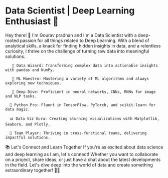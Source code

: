 # Data Scientist | Deep Learning Enthusiast 🧠

Hey there! 👋 I'm Gourav pradhan and I'm a Data Scientist with a deep-rooted passion for all things related to Deep Learning. With a blend of analytical skills, a knack for finding hidden insights in data, and a relentless curiosity, I thrive on the challenge of turning raw data into meaningful solutions.

       🔮 Data Wizard: Transforming complex data into actionable insights with pandas and NumPy.

       🤖 ML Maestro: Mastering a variety of ML algorithms and always exploring new techniques.

       🚀 Deep Dive: Proficient in neural networks, CNNs, RNNs for image and NLP tasks.

      🐍 Python Pro: Fluent in TensorFlow, PyTorch, and scikit-learn for data magic.

      📊 Data Viz Guru: Creating stunning visualizations with Matplotlib, Seaborn, and Plotly.

      🤝 Team Player: Thriving in cross-functional teams, delivering impactful solutions. 

📚 Let's Connect and Learn Together
     If you're as excited about data science and deep learning as I am, let's connect! Whether you want to collaborate on a project, share ideas, or just have a chat about the latest developments in the field.
     Let's dive deep into the world of data and create something extraordinary together! 🚀✨
